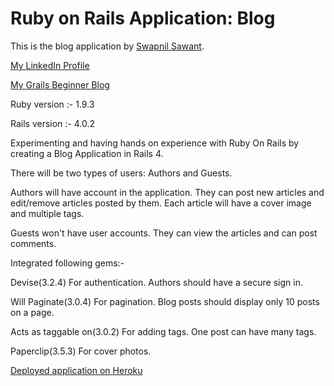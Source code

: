 # Ruby on Rails Application: Blog

This is the blog application 
by [Swapnil Sawant](http://stackoverflow.com/users/3174962/swapnil-sawant).

[My LinkedIn Profile](https://www.linkedin.com/pub/swapnil-sawant/50/984/601)

[My Grails Beginner Blog](http://swapnil9sawant.wordpress.com/)

Ruby version :- 1.9.3

Rails version :- 4.0.2

Experimenting and having hands on experience with Ruby On Rails by creating a Blog Application in Rails 4.

There will be two types of users: Authors and Guests.

Authors will have account in the application. They can post new articles and edit/remove articles posted by them. Each article will have a cover image and multiple tags.

Guests won't have user accounts. They can view the articles and can post comments.

Integrated following gems:-

Devise(3.2.4)
For authentication. Authors should have a secure sign in.

Will Paginate(3.0.4)
For pagination. Blog posts should display only 10 posts on a page.

Acts as taggable on(3.0.2)
For adding tags. One post can have many tags.

Paperclip(3.5.3)
For cover photos.

[Deployed application on Heroku](http://calm-forest-6994.herokuapp.com/)
